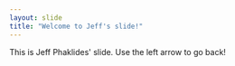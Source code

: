 ```yaml
---
layout: slide
title: "Welcome to Jeff's slide!"
---
```

This is Jeff Phaklides' slide.
Use the left arrow to go back!